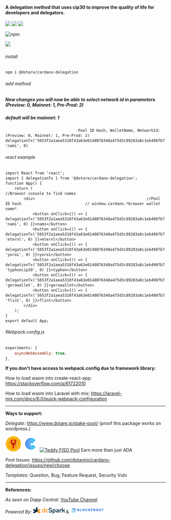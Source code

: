 #### A delegation method that uses cip30 to improve the quality of life for developers and delegators.
![](https://img.shields.io/badge/Preview-Up-brightgreen)
![](https://img.shields.io/badge/Pre--Production-Up-brightgreen)
![](https://img.shields.io/badge/Mainnet-Up-brightgreen)

![npm](https://img.shields.io/npm/dt/@dotare/cardano-delegation?style=for-the-badge)

![](https://github.com/dotareio/public/blob/main/cardano-delegation-demo.gif)
###### install
```
npm i @dotare/cardano-delegation
```
###### add method 
##### New changes you will now be able to select network id in parameters (Preview: 0, Mainnet: 1, Pre-Prod: 2)
##### default will be mainnet: 1
```
                                Pool ID Hash, WalletName, NetworkId: (Preview: 0, Mainnet: 1, Pre-Prod: 2)
delegationTx('5653f2a1aea5318f43a63e0148076348a475d3c89283a8c1eb498fb7', 'nami', 0)
```
###### react example
```
import React from 'react';
import { delegationTx } from '@dotare/cardano-delegation';
function App() {
    return (                                                                                                 //Browser console to find names
        <div>                                                 //Pool ID hash                            // window.cardano.*browser wallet name*
            <button onClick={() => { delegationTx('5653f2a1aea5318f43a63e0148076348a475d3c89283a8c1eb498fb7', 'nami', 0) }}>nami</button>
            <button onClick={() => { delegationTx('5653f2a1aea5318f43a63e0148076348a475d3c89283a8c1eb498fb7', 'eternl', 0) }}>eternl</button>
            <button onClick={() => { delegationTx('5653f2a1aea5318f43a63e0148076348a475d3c89283a8c1eb498fb7', 'yoroi', 0) }}>yoroi</button>
            <button onClick={() => { delegationTx('5653f2a1aea5318f43a63e0148076348a475d3c89283a8c1eb498fb7', 'typhoncip30', 0) }}>typhon</button>
            <button onClick={() => { delegationTx('5653f2a1aea5318f43a63e0148076348a475d3c89283a8c1eb498fb7', 'gerowallet', 0) }}>gerowallet</button>
            <button onClick={() => { delegationTx('5653f2a1aea5318f43a63e0148076348a475d3c89283a8c1eb498fb7', 'flint', 0) }}>flint</button>
        </div>
    );
}
export default App;
```

###### Webpack.config.js
```webpack.config.js
experiments: {
    asyncWebAssembly: true,
},
```
**If you don't have access to webpack.config due to framework library:**

How to load wasm into create-react-app:
https://stackoverflow.com/a/61722010

How to load wasm into Laravel with mix:
https://laravel-mix.com/docs/6.0/quick-webpack-configuration

---
**Ways to support:**

*Delegate:*
https://www.dotare.io/stake-pool/ (proof this package works on wordpress.)

<a href="https://wenlobster.io/"><img src="https://github.com/dotareio/public/blob/main/asset19skal0agalysqpgfx63gswkpzc3hs24h9g9pg0.png" width="50" alt="Royal Pool"></a> <a href="https://ccccoin.io/"><img src="https://github.com/dotareio/public/blob/main/asset1fy52surzfc4ezrxaynfqqrnk4uz3cha25vcelt.png" width="50" alt="CCCC Pool"></a> <a href="https://teddyswap.org/"><img src="https://teddyswap.org/assets/img/services/farming.png" width="50" alt="Teddy FISO Pool"></a> Earn more than just ADA

*Post Issues:*
https://github.com/dotareio/cardano-delegation/issues/new/choose

*Templates:* Question, Bug, Feature Request, Security Vuln

---
**References:**

*As seen on Dapp Central:* [YouTube Channel](https://youtu.be/LHUoFHwWfeM?t=877)

*Powered By:* <a href="https://www.dcspark.io/"><img src="https://github.com/dotareio/public/blob/main/dcspark.svg" width="100"></a> & <a href="https://blockfrost.io/"><img src="https://github.com/dotareio/public/blob/main/blockfrost.svg" width="110"></a>